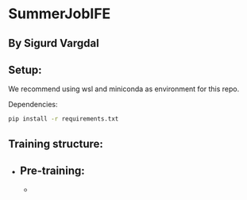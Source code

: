 # SummerJobIFE
## By Sigurd Vargdal


## Setup:
We recommend using wsl and miniconda as environment for this repo.

Dependencies:
```bash
pip install -r requirements.txt
```


## Training structure:
- Pre-training:
    - 
    - 
